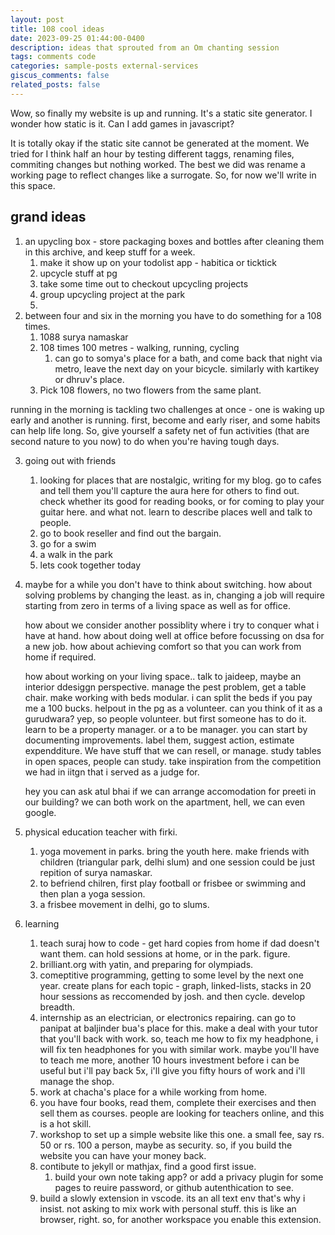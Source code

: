 ```yaml
---
layout: post
title: 108 cool ideas
date: 2023-09-25 01:44:00-0400
description: ideas that sprouted from an Om chanting session
tags: comments code
categories: sample-posts external-services
giscus_comments: false
related_posts: false
---
```

Wow, so finally my website is up and running. It's a static site generator. I wonder how static is it. Can I add games in javascript?  

It is totally okay if the static site cannot be generated at the moment. We tried for I think half an hour by testing different taggs, renaming files, commiting changes but nothing worked. The best we did was rename a working page to reflect changes like a surrogate. So, for now we'll write in this space. 


## grand ideas 

1. an upycling box - store packaging boxes and bottles after cleaning them in this archive, and keep stuff for a week.
    1. make it show up on your todolist app - habitica or ticktick
    2. upcycle stuff at pg
    3. take some time out to checkout upcycling projects
    4. group upcycling project at the park
    5. 
2. between four and six in the morning you have to do something for a 108 times. 
    1. 1088 surya namaskar
    2. 108 times 100 metres - walking, running, cycling 
        1. can go to somya's place for a bath, and come back that night via metro, leave the next day on your bicycle. similarly with kartikey or dhruv's place. 
    3. Pick 108 flowers, no two flowers from the same plant. 
    

running in the morning is tackling two challenges at once - one is waking up early and another is running. 
first, become and early riser, and some habits can help life long. So, give yourself a safety net of fun activities (that are second nature to you now) to do when you're having tough days. 

3. going out with friends 
    1. looking for places that are nostalgic, writing for my blog. go to cafes and tell them you'll capture the aura here for others to find out. check whether its good for reading books, or for coming to play your guitar here. and what not. learn to describe places well and talk to people. 
    2. go to book reseller and find out the bargain. 
    3. go for a swim
    4. a walk in the park
    5. lets cook together today

4. maybe for a while you don't have to think about switching. how about solving problems by changing the least. as in, changing a job will require starting from zero in terms of a living space as well as for office. 

    how about we consider another possiblity where i try to conquer what i have at hand. how about doing well at office before focussing on dsa for a new job. how about achieving comfort so that you can work from home if required. 

    how about working on your living space.. talk to jaideep, maybe an interior ddesiggn perspective. manage the pest problem, get a table chair. make working with beds modular. i can split the beds if you pay me a 100 bucks. helpout in the pg as a volunteer. can you think of it as a gurudwara? yep, so people volunteer. but first someone has to do it. learn to be a property manager. or a to be manager. you can start by documenting improvements. label them, suggest action, estimate expendditure. We have stuff that we can resell, or manage. study tables in open spaces, people can study. take inspiration from the competition we had in iitgn that i served as a judge for.

    hey you can ask atul bhai if we can arrange accomodation for preeti in our building? we can both work on the apartment, hell, we can even google. 

5. physical education teacher with firki. 
    1. yoga movement in parks. bring the youth here. make friends with children (triangular park, delhi slum) and one session could be just repition of surya namaskar.
    2. to befriend chilren, first play football or frisbee or swimming and then plan a yoga session. 
    3. a frisbee movement in delhi, go to slums. 
 

6. learning
    1. teach suraj how to code - get hard copies from home if dad doesn't want them. can hold sessions at home, or in the park. figure.
    2. brilliant.org with yatin, and preparing for olympiads. 
    3. comeptitive programming, getting to some level by the next one year. create plans for each topic - graph, linked-lists, stacks in 20 hour sessions as reccomended by josh. and then cycle. develop breadth. 
    4. internship as an electrician, or electronics repairing. can go to panipat at baljinder bua's place for this. make a deal with your tutor that you'll back with work. so, teach me how to fix my headphone, i will fix ten headphones for you with similar work. maybe you'll have to teach me more, another 10 hours investment before i can be useful but i'll pay back 5x, i'll give you fifty hours of work and i'll manage the shop. 
    5. work at chacha's place for a while working from home.
    6. you have four books, read them, complete their exercises and then sell them as courses. people are looking for teachers online, and this is a hot skill.
    7. workshop to set up a simple website like this one. a small fee, say rs. 50 or rs. 100 a person, maybe as security. so, if you build the website you can have your money back. 
    8. contibute to jekyll or mathjax, find a good first issue. 
        1. build your own note taking app? or add a privacy plugin for some pages to reuire password, or github autenthication to see.
    9. build a slowly extension in vscode. its an all text env that's why i insist. not asking to mix work with personal stuff. this is like an browser, right. so, for another workspace you enable this extension. 






